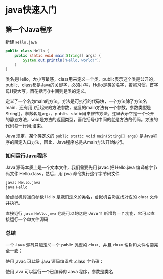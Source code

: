 # java快速入门

## 第一个Java程序

新建 `Hello.java`

```java
public class Hello {
    public static void main(String[] args) {
        System.out.println("Hello, world!");
    }
}
```

类名是Hello，大小写敏感，class用来定义一个类，public表示这个类是公开的，public、class都是Java的关键字，必须小写，Hello是类的名字，按照习惯，首字母H要大写。而花括号{}中间则是类的定义。

定义了一个名为main的方法。方法是可执行的代码块，一个方法除了方法名main，还有用()括起来的方法参数，这里的main方法有一个参数，参数类型是String[]，参数名是args，public、static用来修饰方法，这里表示它是一个公开的静态方法，void是方法的返回类型，而花括号{}中间的就是方法的代码。方法的代码每一行用;结束。

Java 规定，某个类定义的 `public static void main(String[] args)` 是Java程序的固定入口方法，因此，Java程序总是从main方法开始执行。

### 如何运行Java程序

Java 源码本质上是一个文本文件，我们需要先用 javac 把 Hello.java 编译成字节码文件 Hello.class，然后，用 java 命令执行这个字节码文件

```bash
javac Hello.java
java Hello
```

给虚拟机传递的参数 Hello 是我们定义的类名，虚拟机自动查找对应的 class 文件并执行。

直接运行 `java Hello.java` 也是可以的这是 Java 11 新增的一个功能，它可以直接运行一个单文件源码

### 总结

一个 Java 源码只能定义一个 public 类型的 class，并且 class 名称和文件名要完全一致；

使用 javac 可以将 .java 源码编译成 .class 字节码；

使用 java 可以运行一个已编译的 Java 程序，参数是类名

